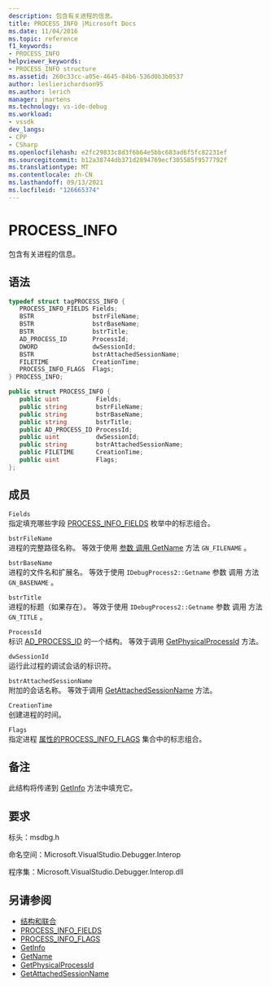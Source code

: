 ```yaml
---
description: 包含有关进程的信息。
title: PROCESS_INFO |Microsoft Docs
ms.date: 11/04/2016
ms.topic: reference
f1_keywords:
- PROCESS_INFO
helpviewer_keywords:
- PROCESS_INFO structure
ms.assetid: 260c33cc-a05e-4645-84b6-536d0b3b0537
author: leslierichardson95
ms.author: lerich
manager: jmartens
ms.technology: vs-ide-debug
ms.workload:
- vssdk
dev_langs:
- CPP
- CSharp
ms.openlocfilehash: e2fc29833c8d3f6b64e5bbc683ad6f5fc82231ef
ms.sourcegitcommit: b12a38744db371d2894769ecf305585f9577792f
ms.translationtype: MT
ms.contentlocale: zh-CN
ms.lasthandoff: 09/13/2021
ms.locfileid: "126665374"
---
```

# <a name="process_info"></a>PROCESS_INFO
包含有关进程的信息。

## <a name="syntax"></a>语法

```cpp
typedef struct tagPROCESS_INFO { 
   PROCESS_INFO_FIELDS Fields;
   BSTR                bstrFileName;
   BSTR                bstrBaseName;
   BSTR                bstrTitle;
   AD_PROCESS_ID       ProcessId;
   DWORD               dwSessionId;
   BSTR                bstrAttachedSessionName;
   FILETIME            CreationTime;
   PROCESS_INFO_FLAGS  Flags;
} PROCESS_INFO;
```

```csharp
public struct PROCESS_INFO { 
   public uint          Fields;
   public string        bstrFileName;
   public string        bstrBaseName;
   public string        bstrTitle;
   public AD_PROCESS_ID ProcessId;
   public uint          dwSessionId;
   public string        bstrAttachedSessionName;
   public FILETIME      CreationTime;
   public uint          Flags;
};
```

## <a name="members"></a>成员
 `Fields`\
 指定填充哪些字段 [PROCESS_INFO_FIELDS](../../../extensibility/debugger/reference/process-info-fields.md) 枚举中的标志组合。

 `bstrFileName`\
 进程的完整路径名称。 等效于使用 [参数 调用 GetName](../../../extensibility/debugger/reference/idebugprocess2-getname.md) 方法 `GN_FILENAME` 。

 `bstrBaseName`\
 进程的文件名和扩展名。 等效于使用 `IDebugProcess2::Getname` 参数 调用 方法 `GN_BASENAME` 。

 `bstrTitle`\
 进程的标题（如果存在）。 等效于使用 `IDebugProcess2::Getname` 参数 调用 方法 `GN_TITLE` 。

 `ProcessId`\
 标识 [AD_PROCESS_ID](../../../extensibility/debugger/reference/ad-process-id.md) 的一个结构。 等效于调用 [GetPhysicalProcessId](../../../extensibility/debugger/reference/idebugprocess2-getphysicalprocessid.md) 方法。

 `dwSessionId`\
 运行此过程的调试会话的标识符。

 `bstrAttachedSessionName`\
 附加的会话名称。 等效于调用 [GetAttachedSessionName](../../../extensibility/debugger/reference/idebugprocess2-getattachedsessionname.md) 方法。

 `CreationTime`\
 创建进程的时间。

 `Flags`\
 指定进程 [属性的PROCESS_INFO_FLAGS](../../../extensibility/debugger/reference/process-info-flags.md) 集合中的标志组合。

## <a name="remarks"></a>备注
 此结构将传递到 [GetInfo](../../../extensibility/debugger/reference/idebugprocess2-getinfo.md) 方法中填充它。

## <a name="requirements"></a>要求
 标头：msdbg.h

 命名空间：Microsoft.VisualStudio.Debugger.Interop

 程序集：Microsoft.VisualStudio.Debugger.Interop.dll

## <a name="see-also"></a>另请参阅
- [结构和联合](../../../extensibility/debugger/reference/structures-and-unions.md)
- [PROCESS_INFO_FIELDS](../../../extensibility/debugger/reference/process-info-fields.md)
- [PROCESS_INFO_FLAGS](../../../extensibility/debugger/reference/process-info-flags.md)
- [GetInfo](../../../extensibility/debugger/reference/idebugprocess2-getinfo.md)
- [GetName](../../../extensibility/debugger/reference/idebugprocess2-getname.md)
- [GetPhysicalProcessId](../../../extensibility/debugger/reference/idebugprocess2-getphysicalprocessid.md)
- [GetAttachedSessionName](../../../extensibility/debugger/reference/idebugprocess2-getattachedsessionname.md)
